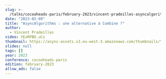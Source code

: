 ```yaml
---
slug: >-
  /talks/cocoaheads-paris/february-2023/vincent-pradeilles-asyncalgorithms-une-alternative-a-combine
date: "2023-02-09"
title: "AsyncAlgorithms : une alternative à Combine ?"
author:
  - Vincent Pradeilles
video: YExRPBO_uCs
thumbnail: https://async-assets.s3.eu-west-3.amazonaws.com/thumbnails/YExRPBO_uCs.jpg
slides: null
tags: []
year: 2023
conference: cocoaheads-paris
edition: february-2023
allow_ads: false
---
```

